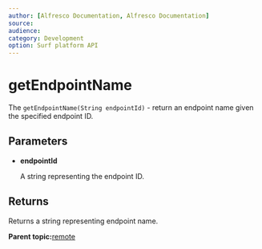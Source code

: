 ```yaml
---
author: [Alfresco Documentation, Alfresco Documentation]
source: 
audience: 
category: Development
option: Surf platform API
---
```


# getEndpointName

The `getEndpointName(String endpointId)` - return an endpoint name given the specified endpoint ID.

## Parameters

-   **endpointId**

    A string representing the endpoint ID.


## Returns

Returns a string representing endpoint name.

**Parent topic:**[remote](../references/APISurf-Remote-remote.md)

